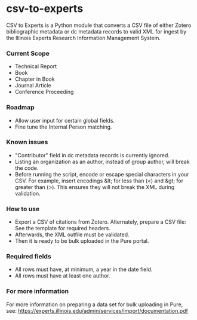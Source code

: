 # csv-to-experts
CSV to Experts is a Python module that converts a CSV file of either Zotero bibliographic metadata or dc metadata records to valid XML for ingest by the Illinois Experts Research Information Management System.

### Current Scope
- Technical Report
- Book
- Chapter in Book
- Journal Article
- Conference Proceeding

### Roadmap
- Allow user input for certain global fields.
- Fine tune the Internal Person matching. 

### Known issues
- "Contributor" field in dc metadata records is currently ignored.
- Listing an organization as an author, instead of group author, will break the code.
- Before running the script, encode or escape special characters in your CSV.  For example, insert encodings \&lt; for less than (<) and \&gt; for greater than (>).
This ensures they will not break the XML during validation.

### How to use
- Export a CSV of citations from Zotero. Alternately, prepare a CSV file: See the template for required headers.  
- Afterwards, the XML outfile must be validated. 
- Then it is ready to be bulk uploaded in the Pure portal.

### Required fields
- All rows must have, at minimum, a year in the date field.
- All rows must have at least one author.

### For more information
For more information on preparing a data set for bulk uploading in Pure, see: https://experts.illinois.edu/admin/services/import/documentation.pdf 
